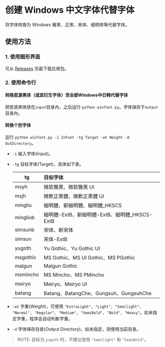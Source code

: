 # 创建 Windows 中文字体代替字体
将字体转換为 Windows 雅黑、正黑、宋体、细明体等代替字体。
## 使用方法

### 1. 使用图形界面
可从 [Releases](https://github.com/GuiWonder/toWinFonts/releases) 页面下载应用包。

### 2. 使用命令行

#### 转換思源黑体（或其衍生字体）至全部Windows中日韩代替字体

把思源黑体放在`input`目彔內，之后运行 `python winfont.py`。字体保存于`output`目彔內。

#### 转換个別字体

运行 `python winfont.py -i InFont -tg Target -wt Weight -d OutDirectory`。
- `-i` 输入字体(Input)。
- `-tg` 目标字体(Target)，具体如下表。

  | tg | 目标字体 |
  | ---- | :---- |
  | msyh   | 微软雅黑、微软雅黑 UI |
  | msjh   | 微軟正黑體、微軟正黑體 UI |
  | mingliu | 細明體、新細明體、細明體_HKSCS |
  | mingliub | 細明體-ExtB、新細明體-ExtB、細明體_HKSCS-ExtB |
  | simsunb  | 宋体、新宋体 |
  | simsun  | 宋体-ExtB |
  | yugoth  | Yu Gothic、Yu Gothic UI |
  | msgothic | MS Gothic、MS UI Gothic、MS PGothic |
  | malgun  | Malgun Gothic |
  | msmincho | MS Mincho、MS PMincho |
  | meiryo  | Meiryo、Meiryo UI |
  | batang  | Batang、BatangChe、Gungsuh、GungsuhChe |
- `-wt` 字重(Weight)，可使用 `"ExtraLight", "Light", "Semilight", "Normal", "Regular", "Medium", "SemiBold", "Bold", "Heavy"`。如未指定字重，程序会自动判断字重。
- `-d` 字体保存目彔(Output Directory)，如未指定，则使用当前目彔。

> NOTE: 目标为 `yugoth` 时，不建议使用 `"Semilight"` 和 `"SemiBold"`。
